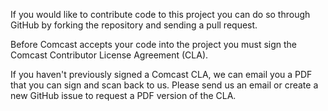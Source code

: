 If you would like to contribute code to this project you can do so through GitHub by forking the repository and sending a pull request.

Before Comcast accepts your code into the project you must sign the Comcast Contributor License Agreement (CLA).

If you haven't previously signed a Comcast CLA, we can email you a PDF that you can sign and scan back to us. Please send us an email or create a new GitHub issue to request a PDF version of the CLA.
